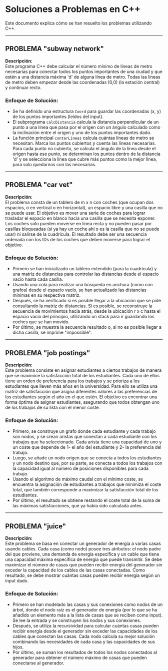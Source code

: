# Soluciones a Problemas en C++

Este documento explica cómo se han resuelto los problemas utilizando C++.

---

## PROBLEMA "subway network"

**Descripción:**  
Este programa C++ debe calcular el número mínimo de líneas de metro necesarias para conectar todos los puntos importantes de una ciudad y que estén a una distancia máxima 'd' de alguna línea de metro. Todas las líneas de metro deben empezar desde las coordenadas (0,0) (la estación central) y continuar recto.

### Enfoque de Solución:
- Se ha definido una estructura `Coord` para guardar las coordenadas (x, y) de los puntos importantes (leídos del input).
- El subprograma `calcDistancia` calcula la distancia perpendicular de un punto a una línea que pasa por el origen con un ángulo calculado como la inclinación entre el origen y uno de los puntos importantes dado.
- La función principal `contarLineas` calcula cuántas líneas de metro se necesitan. Marca los puntos cubiertos y cuenta las líneas necesarias. Para cada punto no cubierto, se calcula el ángulo de la línea desde el origen hasta ese punto, se determinan los puntos dentro de la distancia 'd' y se selecciona la línea que cubre más puntos como la mejor línea, para solo quedarnos con las necesarias.

---

## PROBLEMA "car vet"

**Descripción:**  
El problema consta de un tablero de m x n con coches (que ocupan dos espacios, o en vertical o en horizontal), un espacio libre y una casilla que no se puede usar. El objetivo es mover una serie de coches para lograr trasladar el espacio en blanco hacia una casilla que se necesita exponer. Los coches solo pueden moverse en línea recta y no pueden pasar por casillas bloqueadas (si ya hay un coche ahí o es la casilla que no se puede usar) ni salirse de la cuadrícula. El resultado debe ser una secuencia ordenada con los IDs de los coches que deben moverse para lograr el objetivo.

### Enfoque de Solución:
- Primero se han inicializado un tablero extendido (para la cuadrícula) y una matriz de distancias para controlar las distancias desde el espacio vacío hasta cada casilla.
- Usando una cola para realizar una búsqueda en anchura (como con grafos) desde el espacio vacío, se han actualizado las distancias mínimas en su respectiva matriz.
- Después, se ha verificado si es posible llegar a la ubicación que se pide consultando la matriz de distancias. Si es posible, se reconstruye la secuencia de movimientos hacia atrás, desde la ubicación r x c hasta el espacio vacío del principio, utilizando un stack para ir guardando los coches que se han movido.
- Por último, se muestra la secuencia resultado o, si no es posible llegar a dicha casilla, se imprime "impossible".

---

## PROBLEMA "job postings"

**Descripción:**  
Este problema consiste en asignar estudiantes a ciertos trabajos de manera que se maximice la satisfacción total de los estudiantes. Cada uno de ellos tiene un orden de preferencia para los trabajos y se prioriza a los estudiantes que lleven más años en la universidad. Para ello se utiliza una matriz de satisfacción que asigna diferentes valores a las preferencias de los estudiantes según el año en el que estén. El objetivo es encontrar una forma óptima de asignar estudiantes, asegurando que todos obtengan uno de los trabajos de su lista con el menor coste.

### Enfoque de Solución:
- Primero, se construye un grafo donde cada estudiante y cada trabajo son nodos, y se crean aristas que conectan a cada estudiante con los trabajos que ha seleccionado. Cada arista tiene una capacidad de uno y un coste que depende de 1- el año del estudiante y 2- la preferencia del trabajo.
- Luego, se añade un nodo origen que se conecta a todos los estudiantes y un nodo destino que, por su parte, se conecta a todos los trabajos con la capacidad igual al número de posiciones disponibles para cada trabajo.
- Usando el algoritmo de máximo caudal con el mínimo coste, se encuentra la asignación de estudiantes a trabajos que minimiza el coste total, que también corresponde a maximizar la satisfacción total de los estudiantes.
- Por último, el resultado se obtiene restando el coste total de la suma de las máximas satisfacciones, que ya había sido calculada antes.

---

## PROBLEMA "juice"

**Descripción:**  
Este problema se basa en conectar un generador de energía a varias casas usando cables. Cada casa (como nodo) posee tres atributos: el nodo padre del que proviene, una demanda de energía específica y un cable que tiene una capacidad máxima específica de energía que puede transmitir. Se debe maximizar el número de casas que pueden recibir energía del generador sin exceder la capacidad de los cables de las casas conectadas. Como resultado, se debe mostrar cuántas casas pueden recibir energía según un input dado.

### Enfoque de Solución:
- Primero se han modelado las casas y sus conexiones como nodos de un árbol, donde el nodo raíz es el generador de energía (por lo que se ha añadido un elemento más a la lista de casas que se reciben como input). Se lee la entrada y se construyen los nodos y sus conexiones.
- Después, se utiliza la recursividad para calcular cuántas casas pueden recibir energía desde el generador sin exceder las capacidades de los cables que conectan las casas. Cada nodo calcula su mejor solución combinando las necesidades de cada casa y las capacidades de sus hijos.
- Por último, se suman los resultados de todos los nodos conectados al generador para obtener el número máximo de casas que pueden conectarse al generador.
